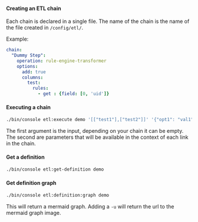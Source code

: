 #### Creating an ETL chain

Each chain is declared in a single file. The name of the chain is the name of the file created in `/config/etl/`.

Example:
```yaml
chain:
  "Dummy Step":
    operation: rule-engine-transformer
    options:
      add: true
      columns:
        test:
          rules:
            - get : {field: [0, 'uid']}
```

#### Executing a chain

```sh
./bin/console etl:execute demo '[["test1"],["test2"]]' '{"opt1": "val1"}'
```

The first argument is the input, depending on your chain it can be empty.
The second are parameters that will be available in the context of each link in the chain.

#### Get a definition

```sh
./bin/console etl:get-definition demo
```

#### Get definition graph

```sh
./bin/console etl:definition:graph demo
```

This will return a mermaid graph. Adding a `-u` will return the url to the mermaid graph image.